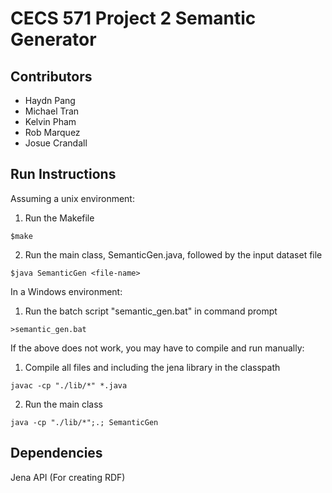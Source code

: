 # CECS 571 Project 2 Semantic Generator

## Contributors
- Haydn Pang
- Michael Tran
- Kelvin Pham
- Rob Marquez
- Josue Crandall

## Run Instructions
Assuming a unix environment:

1. Run the Makefile

```$make```

2. Run the main class, SemanticGen.java, followed by the input dataset file

```$java SemanticGen <file-name>```

In a Windows environment:

1. Run the batch script "semantic_gen.bat" in command prompt

```>semantic_gen.bat```

If the above does not work, you may have to compile and run manually:

1. Compile all files and including the jena library in the classpath

```javac -cp "./lib/*" *.java```

2. Run the main class

```java -cp "./lib/*";.; SemanticGen```

## Dependencies
Jena API (For creating RDF)
